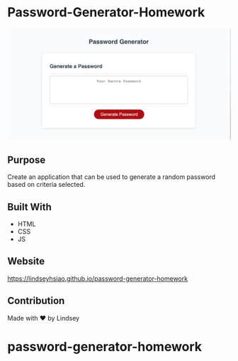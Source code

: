 # Password-Generator-Homework
<img src="./assets/images/password-generator.png" alt="Password Generator screenshot">

## Purpose

Create an application that can be used to generate a random password based on criteria selected.

## Built With
* HTML
* CSS
* JS

## Website

https://lindseyhsiao.github.io/password-generator-homework



## Contribution
Made with ❤️ by Lindsey 
# password-generator-homework
